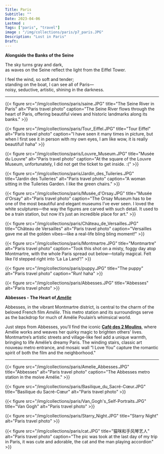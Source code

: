 ```yaml
---
Title: Paris
Subtitle: ""
Date: 2023-04-06
Lastmod : 
Tags: ["paris", "travel"]
image : "/img/collections/paris/p7_paris.JPG"
Description: "Lost in Paris"
Draft: 
---
```


**Alongside the Banks of the Seine**  

The sky turns gray and dark,  
as waves on the Seine reflect the light from the Eiffel Tower.  

I feel the wind, so soft and tender;  
standing on the boat, I can see all of Paris—  
noisy, seductive, artistic, shining in the darkness.

---

{{< figure 
    src="/img/collections/paris/saine.JPG" 
    title="The Seine River in Paris" 
    alt="Paris travel photo" 
    caption="The Seine River flows through the heart of Paris, offering beautiful views and historic landmarks along its banks."
    >}}

{{< figure src="/img/collections/paris/Tour_Eiffel.JPG" 
    title="Tour Eiffel" 
    alt="Paris travel photo" 
    caption="I have seen it many times in picture, but when I first see it in person with my own eyes, I am like wow, it is really beautiful! haha" 
    >}}

{{< figure 
    src="/img/collections/paris/Louvre_Museum.JPG" 
    title="Musée du Louvre" alt="Paris travel photo" 
    caption="At the square of the Louvre Museum, unfortunately, I did not get the ticket to get inside. :("
    >}}

{{< figure 
    src="/img/collections/paris/Jardin_des_Tuileries.JPG" 
    title="Jardin des Tuileries" alt="Paris travel photo" 
    caption="A woman sitting in the Tuileries Garden. I like the green chairs."
    >}}

{{< figure 
    src="/img/collections/paris/Musée_d'Orsay.JPG" 
    title="Musée d'Orsay" 
    alt="Paris travel photo" 
    caption="The Orsay Museum has to be one of the most beautiful and elegant museums I’ve ever seen. I loved the white sculptures—the way the figures are carved with such detail. It used to be a train station, but now it’s just an incredible place for art."
    >}}

{{< figure 
    src="/img/collections/paris/Château_de_Versailles.JPG" 
    title="Château de Versailles" 
    alt="Paris travel photo"
    caption="Versailles gave me all the golden vibes—like a real-life bling bling moment!"
     >}}

{{< figure 
    src="/img/collections/paris/Montmartre.JPG" 
    title="Montmartre" 
    alt="Paris travel photo" 
    caption="Took this shot on a misty, foggy day atop Montmartre, with the whole Paris spread out below—totally magical. Felt like I’d stepped right into 'La La Land'!"
    >}}

{{< figure 
    src="/img/collections/paris/puppy.JPG" 
    title="The puppy" 
    alt="Paris travel photo" 
     caption="Run! haha"
    >}}

{{< figure 
    src="/img/collections/paris/Abbesses.JPG" 
    title="Abbesses" 
    alt="Paris travel photo" 
    >}}

**Abbesses - The Heart of[ *Amélie*](https://en.wikipedia.org/wiki/Am%C3%A9lie)**

Abbesses, in the vibrant Montmartre district, is central to the charm of the beloved French film *Amélie*. This metro station and its surroundings serve as the backdrop for much of Amélie Poulain’s whimsical world. 

Just steps from Abbesses, you’ll find the iconic [**Café des 2 Moulins**](https://cafedesdeuxmoulins.fr/fr), where Amélie works and weaves her quirky magic to brighten others’ lives. Montmartre’s artistic streets and village-like feel add a unique warmth, bringing to life Amélie’s dreamy Paris. The winding stairs, classic art nouveau metro entrance, and mosaic wall “I Love You” capture the romantic spirit of both the film and the neighborhood."   

---

{{< figure 
    src="/img/collections/paris/Amelie_Abbesses.JPG" 
    title="Abbesses" 
    alt="Paris travel photo" 
    caption="The Abbesses metro station in the moive Amélie."
    >}}

{{< figure 
    src="/img/collections/paris/Basilique_du_Sacré-Cœur.JPG" 
    title="Basilique du Sacré-Cœur" 
    alt="Paris travel photo" 
    >}}

{{< figure 
    src="/img/collections/paris/Van_Gogh's_Self-Portraits.JPG" 
    title="Van Gogh" 
    alt="Paris travel photo" 
    >}}

{{< figure 
    src="/img/collections/paris/Starry_Night.JPG"
    title="Starry Night" 
    alt="Paris travel photo" 
    >}}

{{< figure 
    src="/img/collections/paris/cat.JPG" 
    title="猫咪和手风琴艺人" 
    alt="Paris travel photo" 
    caption="The pic was took at the last day of my trip in Paris, it was cute and adorable, the cat and the man playing accordion"
    >}}